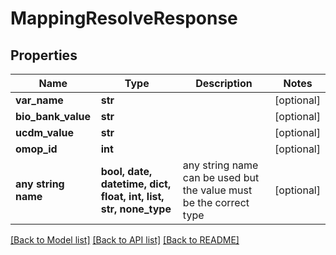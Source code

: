 # MappingResolveResponse


## Properties
Name | Type | Description | Notes
------------ | ------------- | ------------- | -------------
**var_name** | **str** |  | [optional] 
**bio_bank_value** | **str** |  | [optional] 
**ucdm_value** | **str** |  | [optional] 
**omop_id** | **int** |  | [optional] 
**any string name** | **bool, date, datetime, dict, float, int, list, str, none_type** | any string name can be used but the value must be the correct type | [optional]

[[Back to Model list]](../README.md#documentation-for-models) [[Back to API list]](../README.md#documentation-for-api-endpoints) [[Back to README]](../README.md)


